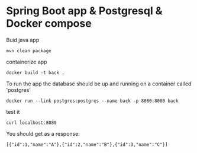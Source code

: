 # Spring Boot app & Postgresql & Docker compose

Buid java app

`mvn clean package`

containerize app

```
docker build -t back .
```

To run the app the database should be up and running on a container called 'postgres'

```
docker run --link postgres:postgres --name back -p 8080:8080 back
```

test it
```
curl localhost:8080
```

You should get as a response:
```
[{"id":1,"name":"A"},{"id":2,"name":"B"},{"id":3,"name":"C"}]
```

